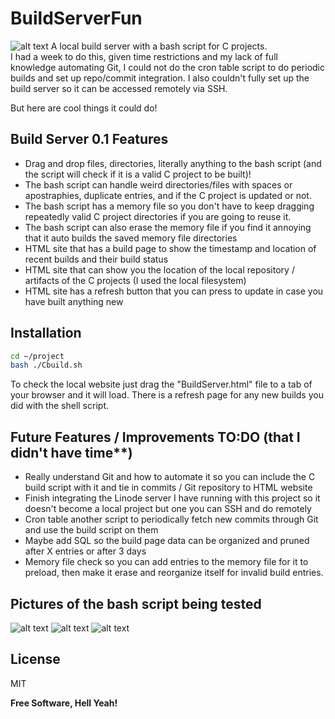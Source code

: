 # BuildServerFun
![alt text](https://imgur.com/3HOJXqz.png)
A local build server with a bash script for C projects. <br />
I had a week to do this, given time restrictions and my lack of full knowledge automating Git, I could not do the cron table script to do periodic builds and set up repo/commit integration. I also couldn't fully set up the build server so it can be accessed remotely via SSH.

But here are cool things it could do!
## Build Server 0.1 Features
- Drag and drop files, directories, literally anything to the bash script (and the script will check if it is a valid C project to be built)!
- The bash script can handle weird directories/files with spaces or apostraphies, duplicate entries, and if the C project is updated or not.
- The bash script has a memory file so you don't have to keep dragging repeatedly valid C project directories if you are going to reuse it.
- The bash script can also erase the memory file if you find it annoying that it auto builds the saved memory file directories
- HTML site that has a build page to show the timestamp and location of recent builds and their build status
- HTML site that can show you the location of the local repository / artifacts of the C projects (I used the local filesystem)
- HTML site has a refresh button that you can press to update in case you have built anything new
##


## Installation

```sh
cd ~/project
bash ./Cbuild.sh
```
To check the local website just drag the "BuildServer.html" file to a tab of your browser and it will load. There is a refresh page for any new builds you did with the shell script.

## Future Features / Improvements TO:DO (that I didn't have time**)
- Really understand Git and how to automate it so you can include the C build script with it and tie in commits / Git repository to HTML website
- Finish integrating the Linode server I have running with this project so it doesn't become a local project but one you can SSH and do remotely
- Cron table  another script to periodically fetch new commits through Git and use the build script on them
- Maybe add SQL so the build page data can be organized and pruned after X entries or after 3 days
- Memory file check so you can add entries to the memory file for it to preload, then make it erase and reorganize itself for invalid build entries.
##

## Pictures of the bash script being tested
![alt text](https://imgur.com/6gKxRONl.png)
![alt text](https://imgur.com/ecAUQFC.png)
![alt text](https://imgur.com/z5M3Wzr.png)


## License

MIT

**Free Software, Hell Yeah!**
